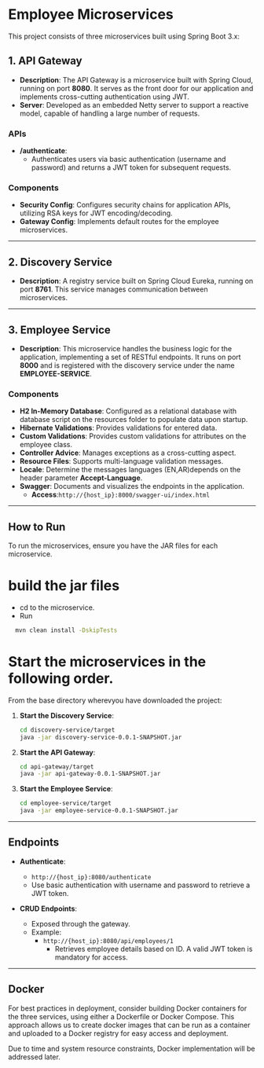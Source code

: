 # Employee Microservices

This project consists of three microservices built using Spring Boot 3.x:

## 1. API Gateway

- **Description**: The API Gateway is a microservice built with Spring Cloud, running on port **8080**. It serves as the front door for our application and implements cross-cutting authentication using JWT.
- **Server**: Developed as an embedded Netty server to support a reactive model, capable of handling a large number of requests.

### APIs
- **/authenticate**: 
  - Authenticates users via basic authentication (username and password) and returns a JWT token for subsequent requests.

### Components
- **Security Config**: Configures security chains for application APIs, utilizing RSA keys for JWT encoding/decoding.
- **Gateway Config**: Implements default routes for the employee microservices.

---

## 2. Discovery Service

- **Description**: A registry service built on Spring Cloud Eureka, running on port **8761**. This service manages communication between microservices.

---

## 3. Employee Service

- **Description**: This microservice handles the business logic for the application, implementing a set of RESTful endpoints. It runs on port **8000** and is registered with the discovery service under the name **EMPLOYEE-SERVICE**.

### Components
- **H2 In-Memory Database**: Configured as a relational database with database script on the resources folder to populate data upon startup.
- **Hibernate Validations**: Provides validations for entered data.
- **Custom Validations**: Provides custom validations for attributes on the employee class.
- **Controller Advice**: Manages exceptions as a cross-cutting aspect.
- **Resource Files**: Supports multi-language validation messages.
- **Locale**: Determine the messages languages (EN,AR)depends on the header parameter **Accept-Language**.
- **Swagger**: Documents and visualizes the endpoints in the application.
  - **Access**:`http://{host_ip}:8000/swagger-ui/index.html`

---

## How to Run

To run the microservices, ensure you have the JAR files for each microservice.

# build the jar files

 - cd to the microservice.
 - Run 
 ```bash
   mvn clean install -DskipTests
   ```


# Start the microservices in the following order. 

From the base directory wherevyou have downloaded the project:
1. **Start the Discovery Service**:
   ```bash
   cd discovery-service/target
   java -jar discovery-service-0.0.1-SNAPSHOT.jar
   ```

2. **Start the API Gateway**:
   ```bash
   cd api-gateway/target
   java -jar api-gateway-0.0.1-SNAPSHOT.jar
   ```

3. **Start the Employee Service**:
   ```bash
   cd employee-service/target
   java -jar employee-service-0.0.1-SNAPSHOT.jar
   ```

---

## Endpoints

- **Authenticate**:
  - `http://{host_ip}:8080/authenticate`
  - Use basic authentication with username and password to retrieve a JWT token.

- **CRUD Endpoints**:
  - Exposed through the gateway.
  - Example:
    - `http://{host_ip}:8080/api/employees/1`
      - Retrieves employee details based on ID. A valid JWT token is mandatory for access.

---

## Docker

For best practices in deployment, consider building Docker containers for the three services, using either a Dockerfile or Docker Compose. This approach allows us to create docker images that can be run as a container and uploaded to a Docker registry for easy access and deployment.

Due to time and system resource constraints, Docker implementation will be addressed later.